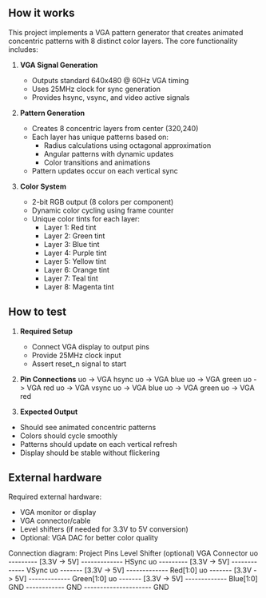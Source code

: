 ## How it works

This project implements a VGA pattern generator that creates animated concentric patterns with 8 distinct color layers. The core functionality includes:

1. **VGA Signal Generation**
   - Outputs standard 640x480 @ 60Hz VGA timing
   - Uses 25MHz clock for sync generation
   - Provides hsync, vsync, and video active signals

2. **Pattern Generation**
   - Creates 8 concentric layers from center (320,240)
   - Each layer has unique patterns based on:
     - Radius calculations using octagonal approximation
     - Angular patterns with dynamic updates
     - Color transitions and animations
   - Pattern updates occur on each vertical sync

3. **Color System**
   - 2-bit RGB output (8 colors per component)
   - Dynamic color cycling using frame counter
   - Unique color tints for each layer:
     - Layer 1: Red tint
     - Layer 2: Green tint
     - Layer 3: Blue tint
     - Layer 4: Purple tint
     - Layer 5: Yellow tint
     - Layer 6: Orange tint
     - Layer 7: Teal tint
     - Layer 8: Magenta tint

## How to test

1. **Required Setup**
   - Connect VGA display to output pins
   - Provide 25MHz clock input
   - Assert reset_n signal to start

2. **Pin Connections**
uo -> VGA hsync
uo -> VGA blue
uo -> VGA green
uo -> VGA red
uo -> VGA vsync
uo -> VGA blue
uo -> VGA green
uo -> VGA red

3. **Expected Output**
- Should see animated concentric patterns
- Colors should cycle smoothly
- Patterns should update on each vertical refresh
- Display should be stable without flickering

## External hardware

Required external hardware:
- VGA monitor or display
- VGA connector/cable
- Level shifters (if needed for 3.3V to 5V conversion)
- Optional: VGA DAC for better color quality

Connection diagram:
Project Pins Level Shifter (optional) VGA Connector
uo --------- [3.3V -> 5V] ------------- HSync
uo --------- [3.3V -> 5V] ------------- VSync
uo ------- [3.3V -> 5V] ------------- Red[1:0]
uo ------- [3.3V -> 5V] ------------- Green[1:0]
uo ------- [3.3V -> 5V] ------------- Blue[1:0]
GND ------------ GND --------------------- GND
